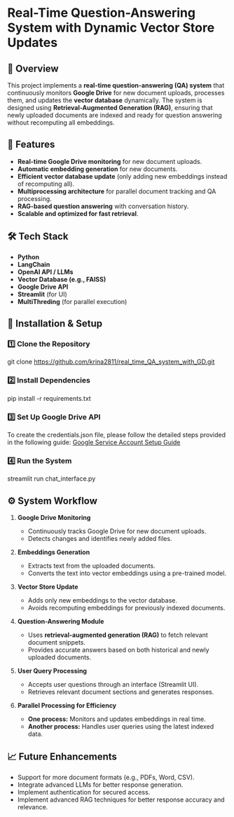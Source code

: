 # Real-Time Question-Answering System with Dynamic Vector Store Updates

## 📌 Overview
This project implements a **real-time question-answering (QA) system** that continuously monitors **Google Drive** for new document uploads, processes them, and updates the **vector database** dynamically. The system is designed using **Retrieval-Augmented Generation (RAG)**, ensuring that newly uploaded documents are indexed and ready for question answering without recomputing all embeddings.

## 🚀 Features
- **Real-time Google Drive monitoring** for new document uploads.  
- **Automatic embedding generation** for new documents.  
- **Efficient vector database update** (only adding new embeddings instead of recomputing all).  
- **Multiprocessing architecture** for parallel document tracking and QA processing.  
- **RAG-based question answering** with conversation history.  
- **Scalable and optimized for fast retrieval**.

## 🛠️ Tech Stack
- **Python**  
- **LangChain**  
- **OpenAI API / LLMs**  
- **Vector Database (e.g., FAISS)**  
- **Google Drive API**  
- **Streamlit** (for UI)  
- **MultiThreding** (for parallel execution)  

## 🔧 Installation & Setup
### 1️⃣ Clone the Repository
git clone https://github.com/krina2811/real_time_QA_system_with_GD.git 

### 2️⃣ Install Dependencies
pip install -r requirements.txt

### 3️⃣ Set Up Google Drive API
To create the credentials.json file, please follow the detailed steps provided in the following guide:
[Google Service Account Setup Guide](https://github.com/colinmcnamara/austin_langchain/blob/main/labs/LangChain_103/rag_ollama_llava_drive/GoogleServiceAccount.md)

### 4️⃣ Run the System
streamlit run chat_interface.py

## ⚙️ System Workflow

1. **Google Drive Monitoring**  
   - Continuously tracks Google Drive for new document uploads.  
   - Detects changes and identifies newly added files.  

2. **Embeddings Generation**  
   - Extracts text from the uploaded documents.  
   - Converts the text into vector embeddings using a pre-trained model.  

3. **Vector Store Update**  
   - Adds only new embeddings to the vector database.  
   - Avoids recomputing embeddings for previously indexed documents.  

4. **Question-Answering Module**  
   - Uses **retrieval-augmented generation (RAG)** to fetch relevant document snippets.  
   - Provides accurate answers based on both historical and newly uploaded documents.  

5. **User Query Processing**  
   - Accepts user questions through an interface (Streamlit UI).  
   - Retrieves relevant document sections and generates responses.  

6. **Parallel Processing for Efficiency**  
   - **One process:** Monitors and updates embeddings in real time.  
   - **Another process:** Handles user queries using the latest indexed data.  

## 📈 Future Enhancements
- Support for more document formats (e.g., PDFs, Word, CSV).  
- Integrate advanced LLMs for better response generation.  
- Implement authentication for secured access.  
- Implement advanced RAG techniques for better response accuracy and relevance.  
